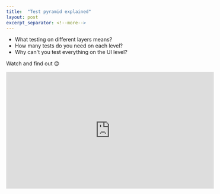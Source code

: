 ```yaml
---
title:  "Test pyramid explained"
layout: post
excerpt_separator: <!--more-->
---
```


- What testing on different layers means? 
- How many tests do you need on each level? 
- Why can't you test everything on the UI level?

Watch and find out 😊 

<iframe width="560" height="315" src="https://www.youtube.com/embed/FKS5FwK6YbE" title="YouTube video player" frameborder="0" allow="accelerometer; autoplay; clipboard-write; encrypted-media; gyroscope; picture-in-picture; web-share" allowfullscreen></iframe>